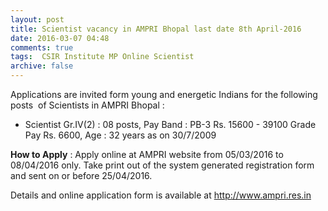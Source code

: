 ```yaml
---
layout: post
title: Scientist vacancy in AMPRI Bhopal last date 8th April-2016   
date: 2016-03-07 04:48
comments: true
tags:  CSIR Institute MP Online Scientist 
archive: false
---
```

Applications are invited form young and energetic Indians for the following posts  of Scientists in AMPRI Bhopal :

- Scientist Gr.IV(2) :  08 posts, Pay Band : PB-3 Rs. 15600 - 39100 Grade Pay Rs. 6600, Age : 32 years as on 30/7/2009

**How to Apply** : Apply online at AMPRI website from 05/03/2016 to 08/04/2016 only. Take print out of the system generated registration form and sent on or before 25/04/2016.

Details and online application form is available at <http://www.ampri.res.in>



